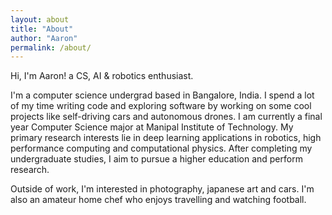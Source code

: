 ```yaml
---
layout: about
title: "About"
author: "Aaron"
permalink: /about/
---
```


Hi, I'm Aaron! a CS, AI & robotics enthusiast.

I'm a computer science undergrad based in Bangalore, India. I spend a lot of my time writing code and exploring software by working on some cool projects like self-driving cars and autonomous drones. I am currently a final year Computer Science major at Manipal Institute of Technology. My primary research interests lie in deep learning applications in robotics, high performance computing and computational physics. After completing my undergraduate studies, I aim to pursue a higher education and perform research.

Outside of work, I'm interested in photography, japanese art and cars. I'm also an amateur home chef who enjoys travelling and watching football.


